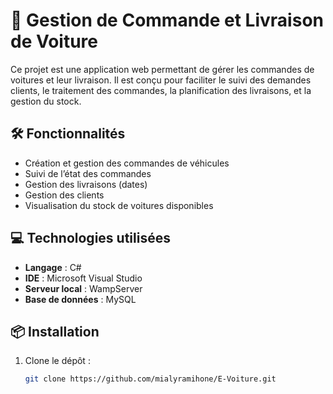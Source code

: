# 🚗 Gestion de Commande et Livraison de Voiture

Ce projet est une application web permettant de gérer les commandes de voitures et leur livraison. Il est conçu pour faciliter le suivi des demandes clients, le traitement des commandes, la planification des livraisons, et la gestion du stock.

## 🛠️ Fonctionnalités

- Création et gestion des commandes de véhicules
- Suivi de l’état des commandes 
- Gestion des livraisons (dates)
- Gestion des clients
- Visualisation du stock de voitures disponibles

## 💻 Technologies utilisées

- **Langage** : C#
- **IDE** : Microsoft Visual Studio
- **Serveur local** : WampServer 
- **Base de données** : MySQL


## 📦 Installation

1. Clone le dépôt :
   ```bash
   git clone https://github.com/mialyramihone/E-Voiture.git
